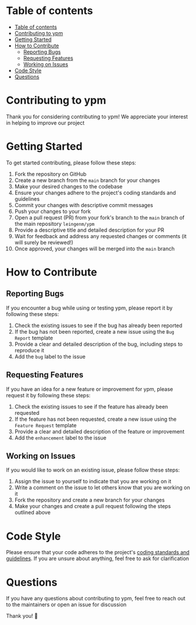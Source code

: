 # Table of contents

<!-- TOC -->
* [Table of contents](#table-of-contents)
* [Contributing to ypm](#contributing-to-ypm)
* [Getting Started](#getting-started)
* [How to Contribute](#how-to-contribute)
  * [Reporting Bugs](#reporting-bugs)
  * [Requesting Features](#requesting-features)
  * [Working on Issues](#working-on-issues)
* [Code Style](#code-style)
* [Questions](#questions)
<!-- TOC -->

# Contributing to ypm
Thank you for considering contributing to ypm! We appreciate your interest in helping to improve our project

# Getting Started
To get started contributing, please follow these steps:

1. Fork the repository on GitHub
2. Create a new branch from the `main` branch for your changes
3. Make your desired changes to the codebase
4. Ensure your changes adhere to the project's coding standards and guidelines
5. Commit your changes with descriptive commit messages
6. Push your changes to your fork
7. Open a pull request (PR) from your fork's branch to the `main` branch of the main repository `leingenm/ypm`
8. Provide a descriptive title and detailed description for your PR
9. Wait for feedback and address any requested changes or comments (it will surely be reviewed!)
10. Once approved, your changes will be merged into the `main` branch

# How to Contribute

## Reporting Bugs

If you encounter a bug while using or testing ypm, please report it by following these steps:

1. Check the existing issues to see if the bug has already been reported
2. If the bug has not been reported, create a new issue using the `Bug Report` template
3. Provide a clear and detailed description of the bug, including steps to reproduce it
4. Add the `bug` label to the issue

## Requesting Features
If you have an idea for a new feature or improvement for ypm, please request it by following these steps:

1. Check the existing issues to see if the feature has already been requested
2. If the feature has not been requested, create a new issue using the `Feature Request` template
3. Provide a clear and detailed description of the feature or improvement
4. Add the `enhancement` label to the issue

## Working on Issues
If you would like to work on an existing issue, please follow these steps:

1. Assign the issue to yourself to indicate that you are working on it
2. Write a comment on the issue to let others know that you are working on it
3. Fork the repository and create a new branch for your changes
4. Make your changes and create a pull request following the steps outlined above

# Code Style
Please ensure that your code adheres to the project's [coding standards and guidelines](https://github.com/leingenm/ypm/blob/main/.editorconfig). 
If you are unsure about anything, feel free to ask for clarification

# Questions
If you have any questions about contributing to ypm, feel free to reach out to the maintainers or open an issue for
discussion

Thank you! 🩶
